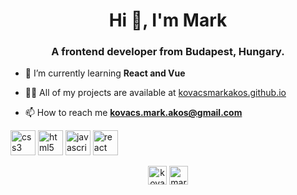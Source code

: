 <h1 align="center">Hi 👋, I'm Mark</h1>
<h3 align="center">A frontend developer from Budapest, Hungary.</h3>

- 🌱 I’m currently learning **React and Vue**

- 👨‍💻 All of my projects are available at [kovacsmarkakos.github.io](https://kovacsmarkakos.github.io)

- 📫 How to reach me **kovacs.mark.akos@gmail.com**

<p align="left"><img src="https://devicons.github.io/devicon/devicon.git/icons/css3/css3-original-wordmark.svg" alt="css3" width="40" height="40"/> <img src="https://devicons.github.io/devicon/devicon.git/icons/html5/html5-original-wordmark.svg" alt="html5" width="40" height="40"/> <img src="https://devicons.github.io/devicon/devicon.git/icons/javascript/javascript-original.svg" alt="javascript" width="40" height="40"/> <img src="https://devicons.github.io/devicon/devicon.git/icons/react/react-original-wordmark.svg" alt="react" width="40" height="40"/></p>

<p align="center"> 
<a href="https://codepen.io/kovacsmarkakos" target="blank"><img align="center" src="https://cdn.jsdelivr.net/npm/simple-icons@3.0.1/icons/codepen.svg" alt="kovacsmarkakos" height="30" width="30" /></a>
<a href="https://instagram.com/mark.akos" target="blank"><img align="center" src="https://cdn.jsdelivr.net/npm/simple-icons@3.0.1/icons/instagram.svg" alt="mark.akos" height="30" width="30" /></a>
</p>
